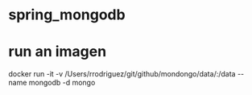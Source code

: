 # spring_mongodb

# run an imagen  
docker run -it -v /Users/rrodriguez/git/github/mondongo/data/:/data --name mongodb -d mongo